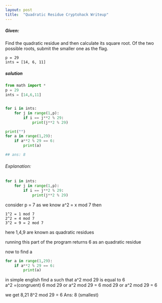 ```yaml
---
layout: post
title:  "Quadratic Residue Cryptohack Writeup"
---
```



##### Given:
Find the quadratic residue and then calculate its square root. Of the two possible roots, submit the smaller one as the flag.
```
p = 29
ints = [14, 6, 11]
```

##### solution
```python
from math import *
p = 29
ints = [14,6,11]


for i in ints:
	for j in range(1,p):
		if i == j**2 % 29:
			print(j**2 % 29) 

print("")
for a in range(1,29):
	if a**2 % 29 == 6:
		print(a)

## ans: 8
```

###### Explanation:
```python
for i in ints:
	for j in range(1,p):
		if i == j**2 % 29:
			print(j**2 % 29)  
```
consider p = 7
as we know a^2 = x mod 7 
then
```
1^2 = 1 mod 7
2^2 = 4 mod 7
3^2 = 9 = 2 mod 7
```
here 1,4,9 are known as quadratic residues

running this part of the program returns 6 as an quadratic residue 

now to find a  
```python
for a in range(1,29):
	if a**2 % 29 == 6:
		print(a)
```
in simple english 
find a such that a^2 mod 29 is equal to 6  
a^2 =(congruent) 6 mod 29 or 
a^2 mod 29 = 6 mod 29 or
a^2 mod 29 = 6

we get 8,21
8^2 mod 29 = 6
Ans: 8 (smallest)
